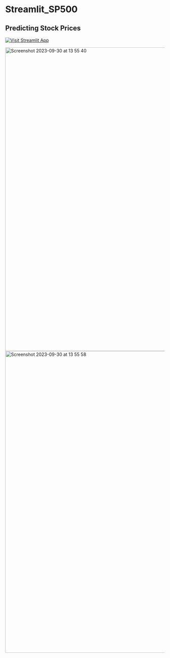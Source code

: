 # Streamlit_SP500
## Predicting Stock Prices


[![Visit Streamlit App](https://static.streamlit.io/badges/streamlit_badge_black_white.svg)](https://finsp500.streamlit.app/)




<img width="957" alt="Screenshot 2023-09-30 at 13 55 40" src="https://github.com/rajinipreethajohn/Streamlit_SP500/assets/72058664/2f18572f-f4d7-454d-8962-6a2aef7a9a02">
<img width="951" alt="Screenshot 2023-09-30 at 13 55 58" src="https://github.com/rajinipreethajohn/Streamlit_SP500/assets/72058664/9691c6d4-4611-4580-b8a8-0580b4b650d6">
